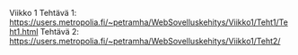 Viikko 1
  Tehtävä 1:
    https://users.metropolia.fi/~petramha/WebSovelluskehitys/Viikko1/Teht1/Teht1.html
  Tehtävä 2:
    https://users.metropolia.fi/~petramha/WebSovelluskehitys/Viikko1/Teht2/
  
